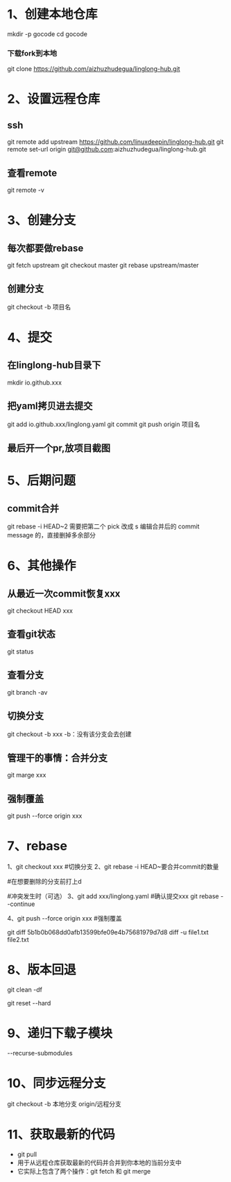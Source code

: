 # 1、创建本地仓库
mkdir -p gocode
cd gocode

### 下载fork到本地
git clone https://github.com/aizhuzhudegua/linglong-hub.git

# 2、设置远程仓库

## ssh

git remote add upstream https://github.com/linuxdeepin/linglong-hub.git
git remote set-url origin git@github.com:aizhuzhudegua/linglong-hub.git

## 查看remote
git remote -v

# 3、创建分支

## 每次都要做rebase	

git fetch upstream
git checkout master
git rebase upstream/master

## 创建分支
git checkout -b 项目名

# 4、提交

## 在linglong-hub目录下
mkdir io.github.xxx

## 把yaml拷贝进去提交

git add io.github.xxx/linglong.yaml
git commit
git push origin 项目名

## 最后开一个pr,放项目截图

# 5、后期问题

## commit合并

git rebase -i HEAD~2
需要把第二个 pick 改成 s
编辑合并后的 commit message 的，直接删掉多余部分

# 6、其他操作

## 从最近一次commit恢复xxx
git checkout HEAD xxx

## 查看git状态
git status

## 查看分支
git branch -av

## 切换分支
git checkout -b xxx
-b：没有该分支会去创建 

## 管理干的事情：合并分支
git marge xxx

## 强制覆盖
git push --force origin xxx

# 7、rebase

1、git checkout xxx #切换分支
2、git rebase -i HEAD~要合并commit的数量

#在想要删除的分支前打上d

#冲突发生时（可选）
3、git add xxx/linglong.yaml    #确认提交xxx
  git rebase --continue


4、git push --force origin xxx #强制覆盖

git diff 5b1b0b068dd0afb13599bfe09e4b75681979d7d8
diff -u file1.txt file2.txt

# 8、版本回退

git clean -df

git reset --hard <commit-hash>

# 9、递归下载子模块

--recurse-submodules

# 10、同步远程分支

git checkout -b 本地分支 origin/远程分支

# 11、获取最新的代码

- git pull
- 用于从远程仓库获取最新的代码并合并到你本地的当前分支中
- 它实际上包含了两个操作：git fetch 和 git merge
